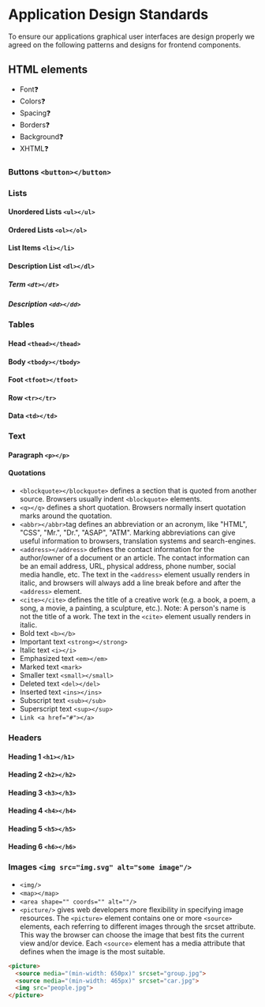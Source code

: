 # Application Design Standards

To ensure our applications graphical user interfaces are design properly we agreed on the following patterns and designs for frontend components.

## HTML elements
- Font❓
- Colors❓
- Spacing❓
- Borders❓
- Background❓
- XHTML❓

### Buttons `<button></button>`

### Lists

#### Unordered Lists `<ul></ul>`

#### Ordered Lists `<ol></ol>`

#### List Items `<li></li>`

#### Description List `<dl></dl>`

##### Term `<dt></dt>`

##### Description `<dd></dd>`

### Tables

#### Head `<thead></thead>`

#### Body `<tbody></tbody>`

#### Foot `<tfoot></tfoot>`

#### Row `<tr></tr>`

#### Data `<td></td>`

### Text

#### Paragraph `<p></p>`

#### Quotations
- `<blockquote></blockquote>` defines a section that is quoted from another source. Browsers usually indent `<blockquote>` elements.
- `<q></q>` defines a short quotation. Browsers normally insert quotation marks around the quotation.
- `<abbr></abbr>`tag defines an abbreviation or an acronym, like "HTML", "CSS", "Mr.", "Dr.", "ASAP", "ATM". Marking abbreviations can give useful information to browsers, translation systems and search-engines.
- `<address></address>` defines the contact information for the author/owner of a document or an article. The contact information can be an email address, URL, physical address, phone number, social media handle, etc. The text in the `<address>` element usually renders in italic, and browsers will always add a line break before and after the `<address>` element.
- `<cite></cite>` defines the title of a creative work (e.g. a book, a poem, a song, a movie, a painting, a sculpture, etc.). Note: A person's name is not the title of a work. The text in the `<cite>` element usually renders in italic.
- Bold text `<b></b>`
- Important text `<strong></strong>`
- Italic text `<i></i>`
- Emphasized text `<em></em>`
- Marked text `<mark>`
- Smaller text `<small></small>`
- Deleted text `<del></del>`
- Inserted text `<ins></ins>`
- Subscript text `<sub></sub>`
- Superscript text `<sup></sup>`
- `Link <a href="#"></a>` 

### Headers

#### Heading 1 `<h1></h1>`

#### Heading 2 `<h2></h2>`

#### Heading 3 `<h3></h3>`

#### Heading 4 `<h4></h4>`

#### Heading 5 `<h5></h5>`

#### Heading 6 `<h6></h6>`

### Images `<img src="img.svg" alt="some image"/>`
- `<img/>`
- `<map></map>`
- `<area shape="" coords="" alt=""/>`
- `<picture/>` gives web developers more flexibility in specifying image resources. The `<picture>` element contains one or more `<source>` elements, each referring to different images through the srcset attribute. This way the browser can choose the image that best fits the current view and/or device. Each `<source>` element has a media attribute that defines when the image is the most suitable.
```html
<picture>
  <source media="(min-width: 650px)" srcset="group.jpg">
  <source media="(min-width: 465px)" srcset="car.jpg">
  <img src="people.jpg">
</picture>
```

